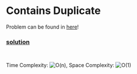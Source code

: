 # Contains Duplicate

Problem can be found in [here](https://leetcode.com/problems/find-all-anagrams-in-a-string/)!

### [solution](/String/438-FindAlllAnagramsInAString/solution.py)

```python
        
```

Time Complexity: ![O(n)](<https://latex.codecogs.com/svg.image?\inline&space;O(n)>), Space Complexity: ![O(1)](<https://latex.codecogs.com/svg.image?\inline&space;O(1)>)

